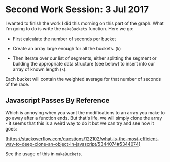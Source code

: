 # Second Work Session: 3 Jul 2017

I wanted to finish the work I did this morning on this part of the graph.  What I'm going to do is write the `makeBuckets` function.  Here we go:

- First calculate the number of seconds per bucket
- Create an array large enough for all the buckets. (`k`)

- Then iterate over our list of segments, either splitting the segment or building the appropriate data structure (see below) to insert into our array of known length (`k`).

Each bucket will contain the weighted average for that number of seconds of the race.

## Javascript Passes By Reference

Which is annoying when you want the modifications to an array you make to go away after a function ends.  But that's life, we will simply clone the array - it seems that this is a weird way to do it but we can try and see how it goes:

[https://stackoverflow.com/questions/122102/what-is-the-most-efficient-way-to-deep-clone-an-object-in-javascript/5344074#5344074]

See the usage of this in `makeBuckets`.
